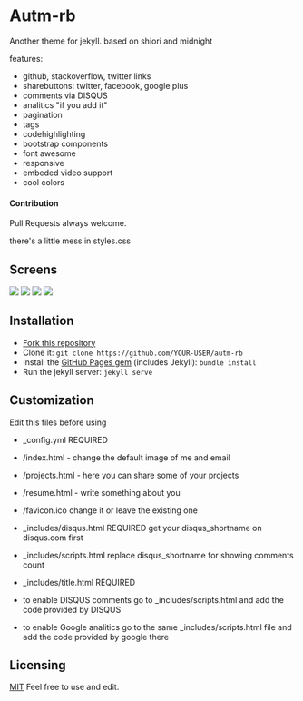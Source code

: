# Autm-rb
Another theme for jekyll.
based on shiori and midnight

features:

- github, stackoverflow, twitter links
- sharebuttons: twitter, facebook, google plus
- comments via DISQUS
- analitics "if you add it"
- pagination
- tags
- codehighlighting
- bootstrap components
- font awesome
- responsive
- embeded video support
- cool colors

#### Contribution
Pull Requests always welcome.

there's a little mess in styles.css

## Screens

![](http://i.imgur.com/nw4cda8.png?1)
![](http://i.imgur.com/SJPEYof.png?1)
![](http://i.imgur.com/tWUDTHe.png?1)
![](http://i.imgur.com/iCZB7eV.png?1)

## Installation

- [Fork this repository][fork]
- Clone it: `git clone https://github.com/YOUR-USER/autm-rb`
- Install the [GitHub Pages gem][pages] (includes Jekyll): `bundle install`
- Run the jekyll server: `jekyll serve`

## Customization

Edit this files before using 
 
- _config.yml REQUIRED

- /index.html - change the default image of me and email
- /projects.html - here you can share some of your projects
- /resume.html - write something about you
- /favicon.ico change it or leave the existing one


- _includes/disqus.html REQUIRED get your disqus_shortname on disqus.com first  
- _includes/scripts.html replace disqus_shortname for showing comments count
- _includes/title.html REQUIRED

- to enable DISQUS comments go to _includes/scripts.html and add the code provided by DISQUS
- to enable Google analitics go to the same _includes/scripts.html file and add the code provided by google there

## Licensing

[MIT](https://github.com/railsr/autm-rb/blob/master/LICENSE) Feel free to use and edit.


[pages]: http://pages.github.com
[fork]: https://github.com/railsr/autm-rb/fork
